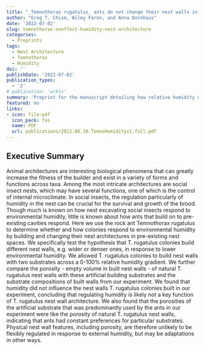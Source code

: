 ```yaml
---
title: "_Temnothorax rugatulus_ ants do not change their nest walls in response to environmental humidity"
author: "Greg T. Chism, Wiley Faron, and Anna Dornhaus"
date: '2022-07-02'
slug: temnothorax-noeffect-humidity-nest-architecture
categories:
  - Preprints
tags:
  - Nest Architecture
  - Temnothorax
  - Humidity
doi: ''
publishDate: '2022-07-02'
publication_types:
  - '2'
# publication: 'arXiv'
summary: 'Preprint for the manuscript detailing how relative humidity does not influence the nest architecture of _Temnothorax rugatulus_ ant colonies.'
featured: no
links:
- icon: file-pdf
  icon_pack: fas
  name: PDF
  url: publications/2022.06.30.TemnoHumidityv1.full.pdf
---
```


## Executive Summary 

Animal architectures are interesting biological phenomena that can greatly increase the fitness of the builder and exist in a variety of forms and functions across taxa. Among the most intricate architectures are social insect nests, which may have several functions, one of which is the control of internal microclimate. In social insects, the regulation particularly of humidity in the nest can be crucial for the survival and growth of the brood. Though much is known on how nest excavating social insects respond to environmental humidity, little is known about how ants that build on to pre-existing cavities respond. Here we use the rock ant Temnothorax rugatulus to determine whether and how colonies respond to environmental humidity by building and changing their nest architectures in pre-existing nest spaces. We specifically test the hypothesis that T. rugatulus colonies build different nest walls, e.g. wider or denser ones, in response to lower environmental humidity. We allowed T. rugatulus colonies to build nest walls with two substrates across a 0-100% relative humidity gradient. We further compare the porosity - empty volume in built nest walls - of natural T. rugatulus nest walls with these artificial building substrates and the substrate compositions of built walls from our experiment. We found that humidity did not influence the nest walls T. rugatulus colonies built in our experiment, concluding that regulating humidity is likely not a key function of T. rugatulus nest wall architecture. We also found that the porosities of the artificial substrate that was predominantly used by the ants in our experiment were like the porosity of natural T. rugatulus nest walls, indicating that ants had constant preferences for particular substrates. Physical nest wall features, including porosity, are therefore unlikely to be flexibly regulated in response to external humidity, but may be adaptations in other ways.